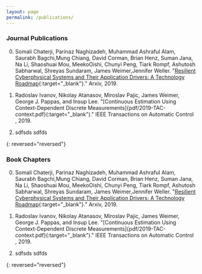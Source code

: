 ```yaml
---
layout: page
permalink: /publications/
---
```


### Journal Publications

0. Somali Chaterji, Parinaz Naghizadeh, Muhammad Ashraful Alam, Saurabh Bagchi,Mung Chiang, David Corman, 
   Brian Henz, Suman Jana, Na Li, Shaoshuai Mou, MeekoOishi, Chunyi Peng, Tiark Rompf, Ashutosh Sabharwal,
   Shreyas Sundaram, James Weimer,Jennifer Weller. 
   "[Resilient Cyberphysical Systems and Their Application Drivers: A Technology Roadmap](https://arxiv.org/abs/2001.00090){:target="_blank"}."
   Arxiv, 2019. 
   
0. Radoslav Ivanov, Nikolay Atanasov, Miroslav Pajic, James Weimer, George J. Pappas, and Insup Lee. 
   "[Continuous Estimation Using Context-Dependent Discrete Measurements]{pdf/2019-TAC-context.pdf}(:target="_blank")." IEEE Transactions on Automatic Control , 2019. 

0. sdfsds
   sdfds 
   
{: reversed="reversed"}


### Book Chapters

0. Somali Chaterji, Parinaz Naghizadeh, Muhammad Ashraful Alam, Saurabh Bagchi,Mung Chiang, David Corman, 
   Brian Henz, Suman Jana, Na Li, Shaoshuai Mou, MeekoOishi, Chunyi Peng, Tiark Rompf, Ashutosh Sabharwal,
   Shreyas Sundaram, James Weimer,Jennifer Weller. 
   "[Resilient Cyberphysical Systems and Their Application Drivers: A Technology Roadmap](https://arxiv.org/abs/2001.00090){:target="_blank"}."
   Arxiv, 2019. 
   
0. Radoslav Ivanov, Nikolay Atanasov, Miroslav Pajic, James Weimer, George J. Pappas, and Insup Lee. 
   "[Continuous Estimation Using Context-Dependent Discrete Measurements]{pdf/2019-TAC-context.pdf}(:target="_blank")." IEEE Transactions on Automatic Control , 2019. 

0. sdfsds
   sdfds 
   
{: reversed="reversed"}